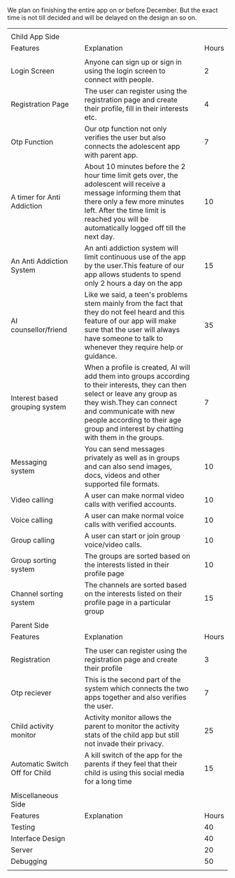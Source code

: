 We plan on finishing the entire app on or before December. But the exact time is not till decided and will be delayed on the design an so on.



|   |   |   |   |   |
|---|---|---|---|---|
||||||
|Child App Side|||||
|Features||Explanation||Hours|
||||||
|Login Screen||Anyone can sign up or sign in using the login screen to connect with people.||2|
|Registration Page||The user can register using the registration page and create their profile, fill in their interests etc.||4|
|Otp Function||Our otp function not only verifies the user but also connects the adolescent app with parent app.||7|
|A timer for Anti Addiction||About 10 minutes before the 2 hour time limit gets over, the adolescent will receive a message informing them that there only a few more minutes left. After the time limit is reached you will be automatically logged off till the next day.||10|
|An Anti Addiction System||An anti addiction system will limit continuous use of the app by the user.This feature of our app allows students to spend only 2 hours a day on the app||15|
|AI counsellor/friend||Like we said, a teen's problems stem mainly from the fact that they do not feel heard and this feature of our app will make sure that the user will always have someone to talk to whenever they require help or guidance.||35|
|Interest based grouping system||When a profile is created, AI will add them into groups according to their interests, they can then select or leave any group as they wish.They can connect and communicate with new people according to their age group and interest by chatting with them in the groups.||7|
|Messaging system||You can send messages privately as well as in groups and can also send images, docs, videos and other supported file formats.||10|
|Video calling||A user can make normal video calls with verified accounts.||10|
|Voice calling||A user can make normal voice calls with verified accounts.||10|
|Group calling||A user can start or join group voice/video calls.||10|
|Group sorting system||The groups are sorted based on the interests listed in their profile page||10|
|Channel sorting system||The channels are sorted based on the interests listed on their profile page in a particular group||15|
||||||
|Parent Side|||||
|Features||Explanation||Hours|
||||||
|Registration||The user can register using the registration page and create their profile||3|
|Otp reciever||This is the second part of the system which connects the two apps together and also verifies the user.||7|
|Child activity monitor||Activity monitor allows the parent to monitor the activity stats of the child app but still not invade their privacy.||25|
|Automatic Switch Off for Child||A kill switch of the app for the parents if they feel that their child is using this social media for a long time||15|
||||||
|Miscellaneous Side|||||
|Features||Explanation||Hours|
|Testing||||40|
|Interface Design||||40|
|Server||||20|
|Debugging||||50|
||||||

